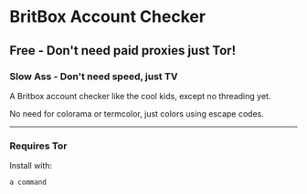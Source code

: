 # BritBox Account Checker #

## Free - Don't need paid proxies just Tor! ##

### Slow Ass - Don't need speed, just TV ###

A Britbox account checker like the cool kids, except no threading yet.

No need for colorama or termcolor, just colors using escape codes.

-------------------------------------------------------------------------

### Requires Tor ###

Install with:

``` a command ```

